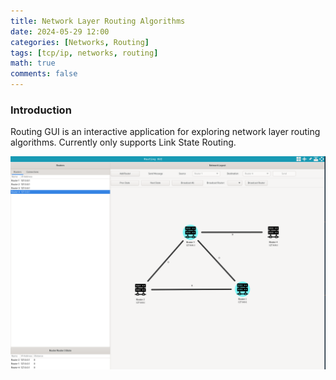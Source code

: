 ```yaml
---
title: Network Layer Routing Algorithms
date: 2024-05-29 12:00
categories: [Networks, Routing]
tags: [tcp/ip, networks, routing]
math: true
comments: false
---
```


### **Introduction**

Routing GUI is an interactive application for exploring network layer routing algorithms.
Currently only supports Link State Routing.

<img src="/assets/routing/example.png" alt="Routing GUI">
